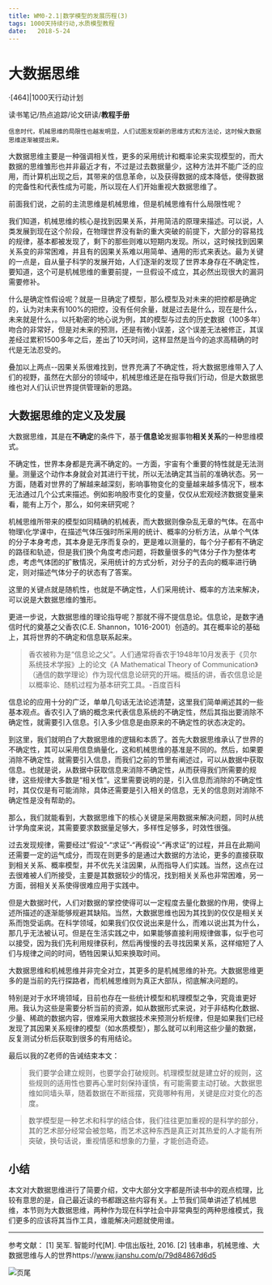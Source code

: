 ```yaml
---
title: WM0-2.1|数学模型的发展历程(3)
tags: 1000天持续行动,水质模型教程
date:   2018-5-24
---
```


# 大数据思维
·[464]|1000天行动计划

读书笔记/热点追踪/论文研读/**教程手册**
    
    信息时代，机械思维的局限性也越发明显，人们试图发现新的思维方式和方法论，这时候大数据思维逐渐被提出来。

大数据思维主要是一种强调相关性，更多的采用统计和概率论来实现模型的，而大数据的思维雏形也并非最近才有，不过是过去数据量少，这种方法并不能广泛的应用，而计算机出现之后，其带来的信息革命，以及获得数据的成本降低，使得数据的完备性和代表性成为可能，所以现在人们开始重视大数据思维了。

前面我们说，之前的主流思维是机械思维，但是机械思维有什么局限性呢？

我们知道，机械思维的核心是找到因果关系，并用简洁的原理来描述。可以说，人类发展到现在这个阶段，在物理世界没有新的重大突破的前提下，大部分的容易找的规律，基本都被发现了，剩下的那些则难以短期内发现。所以，这时候找到因果关系变的非常困难，并且有的因果关系难以用简单、通用的形式来表达。最为关键的一点是，自从量子科学的发展开始，人们逐渐的发现了世界本身存在不确定性，要知道，这个可是机械思维的重要前提，一旦假设不成立，其必然出现很大的漏洞需要修补。

什么是确定性假设呢？就是一旦确定了模型，那么模型及对未来的把控都是确定的，认为对未来有100%的把控，没有任何余量，就是过去是什么，现在是什么，未来就是什么，。以托勒密的地心说为例，其的模型与过去的历史数据（100多年）吻合的非常好，但是对未来的预测，还是有微小误差，这个误差无法被修正，其误差经过累积1500多年之后，差出了10天时间，这样显然是当今的追求高精确的时代是无法忍受的。

叠加以上两点--因果关系很难找到，世界充满了不确定性，将大数据思维带入了人们的视野，虽然在大部分的领域中，机械思维还是在指导我们行动，但是大数据思维也对人们认识世界提供管理新的思路。


## 大数据思维的定义及发展

大数据思维，其是在**不确定**的条件下，基于**信息论**发掘事物**相关关系**的一种思维模式。

不确定性，世界本身都是充满不确定的。一方面，宇宙有个重要的特性就是无法测量。测量这个动作本身就会对其进行干扰，所以无法确定其当前的准确状态。另一方面，随着对世界的了解越来越深刻，影响事物变化的变量越来越多情况下，根本无法通过几个公式来描述。例如影响股市变化的变量，仅仅从宏观经济数据变量来看，能有上万个，那么，如何来研究呢？


机械思维所带来的模型如同精确的机械表，而大数据则像杂乱无章的气体。在高中物理\化学课中，在描述气体压强时所采用的统计、概率的分析方法，从单个气体的分子本身考虑，其本身是无序而复杂的，更是难以测量的，每个分子都有不确定的路径和轨迹，但是我们换个角度考虑问题，将数量很多的气体分子作为整体考虑，考虑气体团的扩散情况，采用统计的方式分析，对分子的去向的概率进行确定，则对描述气体分子的状态有了答案。

这里的关键点就是随机性，也就是不确定性，人们采用统计、概率的方法来解决，可以说是大数据思维的雏形。

更进一步说，大数据思维的理论指导呢？那就不得不提信息论。信息论，是数字通信时代的奠基之父香农(C.E. Shannon，1016-2001）创造的。其在概率论的基础上，其将世界的不确定和信息联系起来。

>香农被称为是“信息论之父”。人们通常将香农于1948年10月发表于《贝尔系统技术学报》上的论文《A Mathematical Theory of Communication》（通信的数学理论）作为现代信息论研究的开端。概括的讲，香农信息论是以概率论、随机过程为基本研究工具。-百度百科

信息论的应用十分的广泛，单单几句话无法论述清楚，这里我们简单阐述其的一些基本观点。香农引入了熵的概念来代表信息系统的不确定性，然后其指出要消除不确定性，就需要引入信息。引入多少信息是由原来的不确定性的状态决定的。

到这里，我们就明白了大数据思维的逻辑和本质了。首先大数据思维承认了世界的不确定性，其可以采用信息熵量化，这和机械思维的基准是不同的。然后，如果要消除不确定性，就需要引入信息，而我们之前的节里有阐述过，可以从数据中获取信息。也就是说，从数据中获取信息来消除不确定性，从而获得我们所需要的规律，这些规律大多数是“相关性”。这里需要说明的是，引入信息而消除的不确定性时，其仅仅是有可能消除，具体还需要是引入相关的信息，无关的信息则对消除不确定性是没有帮助的。

那么，我们就能看到，大数据思维下的核心关键是采用数据来解决问题，同时从统计学角度来说，其需要要求数据量足够大，多样性足够多，时效性很强。

过去发现规律，需要经过“假设”-“求证”-“再假设”-“再求证”的过程，并且在此期间还需要一定的运气成分，而现在则更多的是通过大数据的方法论，更多的直接获取到相关关系、概率模型，并不优先关注因果，从而指导人们实践。当然，这点在过去很难被人们所接受，主要是其数据较少的情况，找到相关关系也非常困难，另一方面，弱相关关系使得很难应用于实践中。

但是大数据时代，人们对数据的掌控使得可以一定程度去量化数据的作用，使得上述所描述的逐渐能够规避其缺陷。当然，大数据思维也因为其找到的仅仅是相关关系而饱受诟病。在科学领域，如果我们仅仅说出来是什么，而难以说出其为什么，那几乎无法被认可。但是在生活实践之中，如果能够直接利用规律做事，似乎也可以接受，因为我们先利用规律获利，然后再慢慢的去寻找因果关系，这样缩短了人们与规律之间的时间，牺牲因果认知来换取时间。


大数据思维和机械思维并非完全对立，其更多的是机械思维的补充。大数据思维更多的是当前的先行探路者，而机械思维则为真正大部队，彻底解决问题的。

特别是对于水环境领域，目前也存在一些统计模型和机理模型之争，究竟谁更好用。我认为这些是需要分析当前的资源，如从数据形式来说，对于非结构化数据、少量、稀疏的数据内容，很难采用大数据技术来预测分析规律，但是如果我们已经发现了其因果关系规律的模型（如水质模型），那么就可以利用这些少量的数据，反复测试分析后获取到很多的有用结论。

最后以我的Z老师的告诫结束本文：
> 我们要学会建立规则，也要学会打破规则。机理模型就是建立好的规则，这些规则的适用性也要再心里时刻保持谨慎，有可能需要主动打破。大数据思维如同墙头草，随着数据在不断摇摆，究竟哪种有用，关键是应对变化的态度。


> 数学模型是一种艺术和科学的结合体，我们往往更加重视的是科学的部分，其的艺术部分经常会被忽略，而艺术这种东西是真正对其热爱的人才能有所突破，换句话说，重视情感和想象的力量，才能创造奇迹。

## 小结
本文对大数据思维进行了简要介绍，文中大部分文字都是所读书中的观点梳理，比较有意思的是，自己最近读的书都跟这些内容有关。上节我们简单讲述了机械思维，本节则为大数据思维，两种作为现在科学社会中非常典型的两种思维模式，我们更多的应该将其当作工具，谁能解决问题就使用谁。

---

参考文献：
[1] 吴军. 智能时代[M]. 中信出版社, 2016.
[2] 钱串串，机械思维、大数据思维与人的世界https://www.jianshu.com/p/79d84867d6d5

![页尾](http://comieswater-1254012817.cossh.myqcloud.com/页尾识别new-2017-09-22.png)

